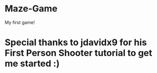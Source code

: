 # Maze-Game
My first game!
# Special thanks to jdavidx9 for his First Person Shooter tutorial to get me started :)
